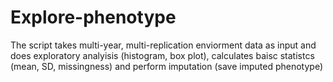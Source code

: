 # Explore-phenotype
The script takes multi-year, multi-replication enviorment data as input and does exploratory analyisis (histogram, box plot), calculates baisc statistcs (mean, SD, missingness) and perform imputation (save imputed phenotype)
